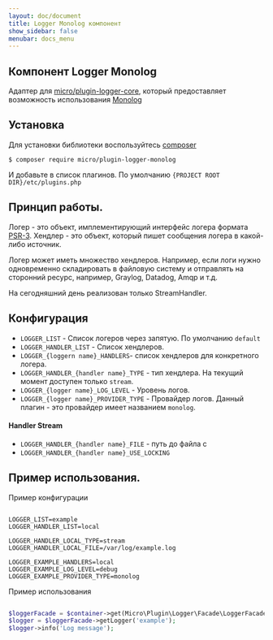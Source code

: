 ```yaml
---
layout: doc/document
title: Logger Monolog компонент
show_sidebar: false
menubar: docs_menu
---
```


## Компонент Logger Monolog

Адаптер для [micro/plugin-logger-core](/docs/plugins/micro/plugin-logger-core), который предоставляет возможность использования [Monolog](https://seldaek.github.io/monolog/)

## Установка

Для установки библиотеки воспользуйтесь [composer](https://composer.org)

```shell
$ composer require micro/plugin-logger-monolog
```

И добавьте в список плагинов. По умолчанию `{PROJECT ROOT DIR}/etc/plugins.php`

## Принцип работы.

Логер - это объект, имплементирующий интерфейс логера формата [PSR-3](https://www.php-fig.org/psr/psr-3/).
Хендлер - это объект, который пишет сообщения логера в какой-либо источник.

Логер может иметь множество хендлеров.
Например, если логи нужно одновременно складировать в файловую систему и отправлять на сторонний ресурс, например, Graylog, Datadog, Amqp и т.д.

На сегодняшний день реализован только StreamHandler.

## Конфигурация

  * `LOGGER_LIST` - Список логеров через запятую. По умолчанию `default`
  * `LOGGER_HANDLER_LIST` - Список хендлеров.
  * `LOGGER_{loggern name}_HANDLERS`- список хендлеров для конкретного логера.
  * `LOGGER_HANDLER_{handler name}_TYPE` - тип хендлера. На текущий момент доступен только `stream`.
  * `LOGGER_{logger name}_LOG_LEVEL` - Уровень логов.
  * `LOGGER_{logger name}_PROVIDER_TYPE` - Провайдер логов. Данный плагин - это провайдер имеет названием `monolog`. 

#### Handler Stream
  * `LOGGER_HANDLER_{handler name}_FILE` - путь до файла с 
  * `LOGGER_HANDLER_{handler name}_USE_LOCKING`

## Пример использования.

Пример конфигурации
```dotenv

LOGGER_LIST=example
LOGGER_HANDLER_LIST=local

LOGGER_HANDLER_LOCAL_TYPE=stream
LOGGER_HANDLER_LOCAL_FILE=/var/log/example.log

LOGGER_EXAMPLE_HANDLERS=local
LOGGER_EXAMPLE_LOG_LEVEL=debug
LOGGER_EXAMPLE_PROVIDER_TYPE=monolog
```
Пример использования
```php

$loggerFacade = $container->get(Micro\Plugin\Logger\Facade\LoggerFacadeInterface::class);
$logger = $loggerFacade->getLogger('example');
$logger->info('Log message');

```


